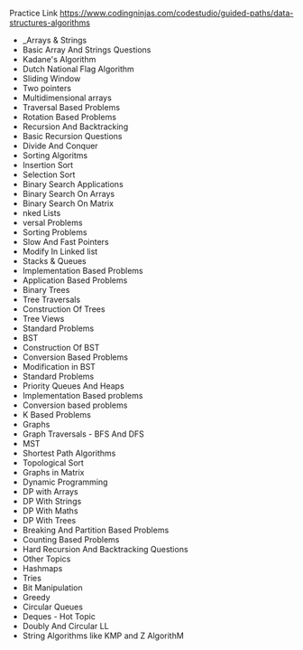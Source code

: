 Practice Link
https://www.codingninjas.com/codestudio/guided-paths/data-structures-algorithms
- _Arrays & Strings
- Basic Array And Strings Questions
- Kadane's Algorithm
- Dutch National Flag Algorithm
- Sliding Window
- Two pointers
- Multidimensional arrays
- Traversal Based Problems
- Rotation Based Problems
- Recursion And Backtracking
- Basic Recursion Questions
- Divide And Conquer
- Sorting Algoritms
- Insertion Sort
- Selection Sort
- Binary Search Applications
- Binary Search On Arrays
- Binary Search On Matrix
- nked Lists
- versal Problems
- Sorting Problems
- Slow And Fast Pointers
- Modify In Linked list
- Stacks & Queues
- Implementation Based Problems
- Application Based Problems
- Binary Trees
- Tree Traversals
- Construction Of Trees
- Tree Views
- Standard Problems
- BST
- Construction Of BST
- Conversion Based Problems
- Modification in BST
- Standard Problems 
- Priority Queues And Heaps
- Implementation Based problems
- Conversion based problems
- K Based Problems
- Graphs
- Graph Traversals - BFS And DFS
- MST
- Shortest Path Algorithms
- Topological Sort
- Graphs in Matrix
- Dynamic Programming
- DP with Arrays
- DP With Strings
- DP With Maths
- DP With Trees
- Breaking And Partition Based Problems
- Counting Based Problems
- Hard Recursion And Backtracking Questions
- Other Topics
- Hashmaps
- Tries
- Bit Manipulation
- Greedy
- Circular Queues
- Deques - Hot Topic
- Doubly And Circular LL
- String Algorithms like KMP and Z AlgorithM